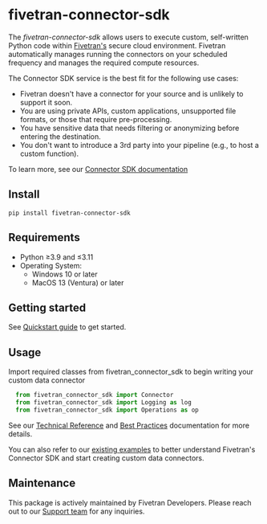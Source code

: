 # **fivetran-connector-sdk**
The *fivetran-connector-sdk* allows users to execute custom, self-written Python code within [Fivetran's](https://www.fivetran.com/) secure cloud environment. Fivetran automatically manages running the connectors on your scheduled frequency and manages the required compute resources.

The Connector SDK service is the best fit for the following use cases:
- Fivetran doesn't have a connector for your source and is unlikely to support it soon.
- You are using private APIs, custom applications, unsupported file formats, or those that require pre-processing.
- You have sensitive data that needs filtering or anonymizing before entering the destination.
- You don't want to introduce a 3rd party into your pipeline (e.g., to host a custom function).

To learn more, see our [Connector SDK documentation](https://fivetran.com/docs/connectors/connector-sdk)

## **Install**

    pip install fivetran-connector-sdk

## **Requirements**
- Python ≥3.9 and ≤3.11
- Operating System:
    - Windows 10 or later
    - MacOS 13 (Ventura) or later

## **Getting started**
See [Quickstart guide](https://fivetran.com/docs/connectors/connector-sdk/quickstart-guide) to get started.

## **Usage**
Import required classes from fivetran_connector_sdk to begin writing your custom data connector

```python
  from fivetran_connector_sdk import Connector
  from fivetran_connector_sdk import Logging as log
  from fivetran_connector_sdk import Operations as op
```
See our [Technical Reference](https://fivetran.com/docs/connectors/connector-sdk/technical-reference#update) and [Best Practices](https://fivetran.com/docs/connectors/connector-sdk/best-practices) documentation for more details.

You can also refer to our [existing examples](https://github.com/fivetran/fivetran_connector_sdk) to better understand Fivetran's Connector SDK and start creating custom data connectors.

## **Maintenance**
This package is actively maintained by Fivetran Developers. Please reach out to our [Support team](https://support.fivetran.com/hc/en-us) for any inquiries.

